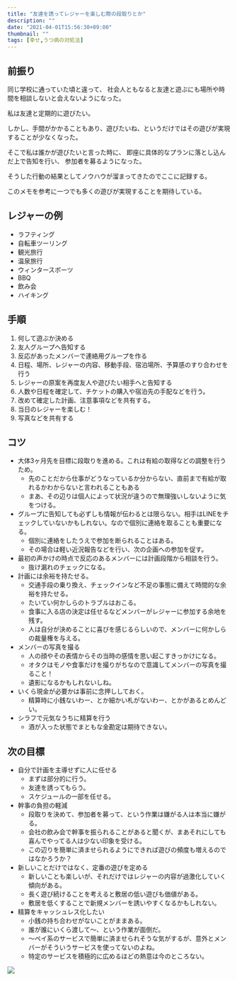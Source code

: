 ```yaml
---
title: "友達を誘ってレジャーを楽しむ際の段取りとか"
description: ""
date: "2021-04-01T15:56:30+09:00"
thumbnail: ""
tags: [幸せ,うつ病の対処法]
---
```

## 前振り
同じ学校に通っていた頃と違って、
社会人ともなると友達と遊ぶにも場所や時間を相談しないと会えないようになった。

私は友達と定期的に遊びたい。

しかし、手間がかかることもあり、遊びたいね、というだけではその遊びが実現することが少なくなった。

そこで私は誰かが遊びたいと言った時に、
即座に具体的なプランに落とし込んだ上で告知を行い、
参加者を募るようになった。

そうした行動の結果としてノウハウが溜まってきたのでここに記録する。

このメモを参考に一つでも多くの遊びが実現することを期待している。

## レジャーの例
- ラフティング
- 自転車ツーリング
- 観光旅行
- 温泉旅行
- ウィンタースポーツ
- BBQ
- 飲み会
- ハイキング

## 手順
1. 何して遊ぶか決める
1. 友人グループへ告知する
1. 反応があったメンバーで連絡用グループを作る
1. 日程、場所、レジャーの内容、移動手段、宿泊場所、予算感のすり合わせを行う
1. レジャーの原案を再度友人や遊びたい相手へと告知する
1. 人数や日程を確定して、チケットの購入や宿泊先の手配などを行う。
1. 改めて確定した計画、注意事項などを共有する。
1. 当日のレジャーを楽しむ！
1. 写真などを共有する

## コツ
- 大体3ヶ月先を目標に段取りを進める。これは有給の取得などの調整を行うため。
    - 先のことだから仕事がどうなっているか分からない、直前まで有給が取れるかわからないと言われることもある
    - まあ、その辺りは個人によって状況が違うので無理強いしないように気をつける。
- グループに告知しても必ずしも情報が伝わるとは限らない。相手はLINEをチェックしていないかもしれない。なので個別に連絡を取ることも重要になる。
    - 個別に連絡をしたうえで参加を断られることはある。
    - その場合は軽い近況報告などを行い、次の企画への参加を促す。
- 最初の声かけの時点で反応のあるメンバーには計画段階から相談を行う。
    - 抜け漏れのチェックになる。
- 計画には余裕を持たせる。
    - 交通手段の乗り換え、チェックインなど不足の事態に備えて時間的な余裕を持たせる。
    - たいてい何かしらのトラブルはおこる。
    - 食事に入る店の決定は任せるなどメンバーがレジャーに参加する余地を残す。
    - 人は自分が決めることに喜びを感じるらしいので、メンバーに何かしらの裁量権を与える。
- メンバーの写真を撮る
    - 人の顔やその表情からその当時の感情を思い起こすきっかけになる。
    - オタクはモノや食事だけを撮りがちなので意識してメンバーの写真を撮ること！
    - 遺影になるかもしれないしね。
- いくら現金が必要かは事前に念押ししておく。
    - 精算時に小銭ないわー、とか細かい札がないわー、とかがあるとめんどい。
- シラフで元気なうちに精算を行う
    - 酒が入った状態でまともな金勘定は期待できない。

## 次の目標
- 自分で計画を主導せずに人に任せる
    - まずは部分的に行う。
    - 友達を誘ってもらう。
    - スケジュールの一部を任せる。
- 幹事の負担の軽減
    - 段取りを決めて、参加者を募って、という作業は嫌がる人は本当に嫌がる。
    - 会社の飲み会で幹事を振られることがあると聞くが、まあそれにしても喜んでやってる人は少ない印象を受ける。
    - この辺りを簡単に済ませられるようにできれば遊びの頻度も増えるのではなかろうか？
- 新しいことだけではなく、定番の遊びを定める
    - 新しいことも楽しいが、それだけではレジャーの内容が過激化していく傾向がある。
    - 長く遊び続けることを考えると敷居の低い遊びも価値がある。
    - 敷居を低くすることで新規メンバーを誘いやすくなるかもしれない。
- 精算をキャッシュレス化したい
  - 小銭の持ち合わせがないことがままある。
  - 誰が誰にいくら渡して〜、という作業が面倒だ。
  - 〜ペイ系のサービスで簡単に済ませられそうな気がするが、意外とメンバーがそういうサービスを使ってないのよね。
  - 特定のサービスを積極的に広めるほどの熱意は今のところない。

<script language="javascript" src="//ad.jp.ap.valuecommerce.com/servlet/jsbanner?sid=3563352&pid=887689140"></script><noscript><a href="//ck.jp.ap.valuecommerce.com/servlet/referral?sid=3563352&pid=887689140" rel="nofollow"><img src="//ad.jp.ap.valuecommerce.com/servlet/gifbanner?sid=3563352&pid=887689140" border="0"></a></noscript>